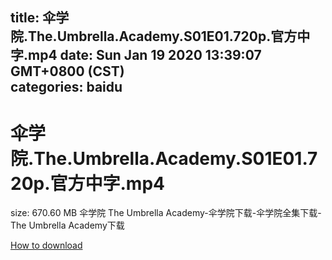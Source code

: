 
title: 伞学院.The.Umbrella.Academy.S01E01.720p.官方中字.mp4
date: Sun Jan 19 2020 13:39:07 GMT+0800 (CST)    
categories: baidu
---

# 伞学院.The.Umbrella.Academy.S01E01.720p.官方中字.mp4
size: 670.60 MB
 伞学院 The Umbrella Academy-伞学院下载-伞学院全集下载-The Umbrella Academy下载
 

[How to download](https://bpcam.bemobtrk.com/go/2ceec3aa-1ca2-46d6-b9ff-aaa5c184517c?jno=4996)